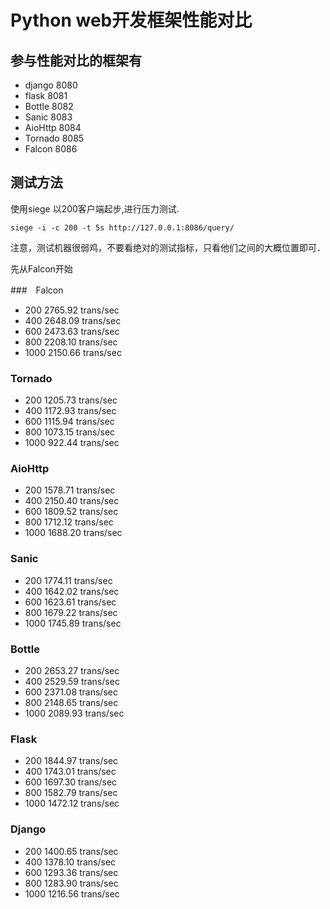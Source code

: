 # Python web开发框架性能对比

## 参与性能对比的框架有

* django 8080
* flask  8081
* Bottle 8082
* Sanic  8083
* AioHttp 8084
* Tornado 8085
* Falcon 8086

## 测试方法

使用siege 以200客户端起步,进行压力测试.

```shell
siege -i -c 200 -t 5s http://127.0.0.1:8086/query/
```

注意，测试机器很弱鸡，不要看绝对的测试指标，只看他们之间的大概位置即可．

先从Falcon开始

###　Falcon

* 200 2765.92 trans/sec
* 400 2648.09 trans/sec
* 600 2473.63 trans/sec
* 800 2208.10 trans/sec
* 1000 2150.66 trans/sec

### Tornado

* 200 1205.73 trans/sec
* 400 1172.93 trans/sec
* 600 1115.94 trans/sec
* 800 1073.15 trans/sec
* 1000  922.44 trans/sec

### AioHttp

* 200 1578.71 trans/sec
* 400 2150.40 trans/sec
* 600 1809.52 trans/sec
* 800 1712.12 trans/sec
* 1000 1688.20 trans/sec

### Sanic

* 200 1774.11 trans/sec
* 400 1642.02 trans/sec
* 600 1623.61 trans/sec
* 800 1679.22 trans/sec
* 1000 1745.89 trans/sec

### Bottle

* 200 2653.27 trans/sec
* 400 2529.59 trans/sec
* 600 2371.08 trans/sec
* 800 2148.65 trans/sec
* 1000  2089.93 trans/sec

### Flask

* 200 1844.97 trans/sec
* 400 1743.01 trans/sec
* 600 1697.30 trans/sec
* 800 1582.79 trans/sec
* 1000 1472.12 trans/sec

### Django

* 200 1400.65 trans/sec
* 400 1378.10 trans/sec
* 600 1293.36 trans/sec
* 800 1283.90 trans/sec
* 1000  1216.56 trans/sec